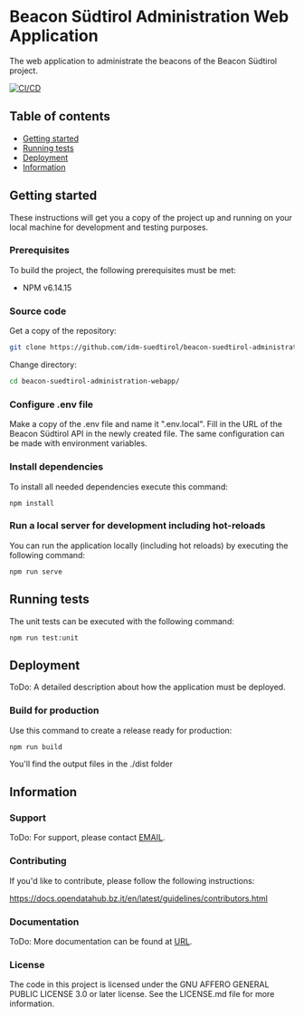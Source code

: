 <!--
SPDX-FileCopyrightText: NOI Techpark <digital@noi.bz.it>

SPDX-License-Identifier: CC0-1.0
-->

# Beacon Südtirol Administration Web Application
The web application to administrate the beacons of the Beacon Südtirol project.

[![CI/CD](https://github.com/noi-techpark/it.bz.beacon.admin/actions/workflows/main.yml/badge.svg)](https://github.com/noi-techpark/it.bz.beacon.admin/actions/workflows/main.yml)

## Table of contents

- [Getting started](#getting-started)
- [Running tests](#running-tests)
- [Deployment](#deployment)
- [Information](#information)

## Getting started

These instructions will get you a copy of the project up and running
on your local machine for development and testing purposes.

### Prerequisites

To build the project, the following prerequisites must be met:

- NPM v6.14.15

### Source code

Get a copy of the repository:

```bash
git clone https://github.com/idm-suedtirol/beacon-suedtirol-administration-webapp.git
```

Change directory:

```bash
cd beacon-suedtirol-administration-webapp/
```

### Configure .env file
Make a copy of the .env file and name it ".env.local".
Fill in the URL of the Beacon Südtirol API in the newly created file.
The same configuration can be made with environment variables.

### Install dependencies
To install all needed dependencies execute this command:
```
npm install
```

### Run a local server for development including hot-reloads
You can run the application locally (including hot reloads) by executing the following command:
```
npm run serve
```

## Running tests

The unit tests can be executed with the following command:

```
npm run test:unit
```

## Deployment

ToDo: A detailed description about how the application must be deployed.

### Build for production
Use this command to create a release ready for production:
```
npm run build
```
 You'll find the output files in the ./dist folder

## Information

### Support

ToDo: For support, please contact [EMAIL](mailto:EMAIL).

### Contributing

If you'd like to contribute, please follow the following instructions:

https://docs.opendatahub.bz.it/en/latest/guidelines/contributors.html

### Documentation

ToDo: More documentation can be found at [URL](URL).

### License

The code in this project is licensed under the GNU AFFERO GENERAL PUBLIC LICENSE 3.0 or later license. See the LICENSE.md file for more information.

